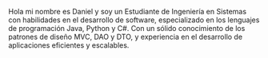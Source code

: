 Hola mi nombre es Daniel y soy un Estudiante de Ingeniería en Sistemas con habilidades en el desarrollo de software, especializado en los lenguajes de programación Java, Python y C#. Con un sólido conocimiento de los patrones de diseño MVC, DAO y DTO, y experiencia en el desarrollo de aplicaciones eficientes y escalables.

